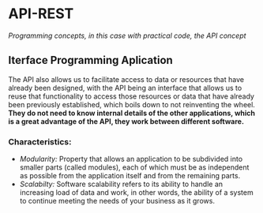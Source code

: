 # API-REST
*Programming concepts, in this case with practical code, the API concept*
## Iterface Programming Aplication 
The API also allows us to facilitate access to data or resources that have already been designed, with the API being an interface that allows us to reuse that functionality 
to access those resources or data that have already been previously established, which boils down to not reinventing the wheel.
**They do not need to know internal details of the other applications, which is a great advantage of the API, they work between different software.**

### Characteristics:
- *Modularity:* Property that allows an application to be subdivided into smaller parts (called modules), each of which must be as independent as possible from the application itself and from the remaining parts.
- *Scalabilty:* Software scalability refers to its ability to handle an increasing load of data and work, in other words, the ability of a system to continue meeting the needs of your business as it grows.
